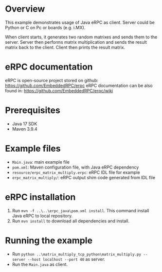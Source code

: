 # Overview
This example demonstrates usage of Java eRPC as client. Server could be Python or C on Pc or boards (e.g. i.MX).

When client starts, it generates two random matrixes and sends them to the server. Server then performs matrix
multiplication and sends the result matrix back to the client. Client then prints the result matrix.
# eRPC documentation

eRPC is open-source project stored on github: https://github.com/EmbeddedRPC/erpc
eRPC documentation can be also found in: https://github.com/EmbeddedRPC/erpc/wiki

# Prerequisites

- Java 17 SDK
- Maven 3.9.4

# Example files

- `Main.java`: main example file
- `pom.xml`: Maven configuration file, with Java eRPC dependency
- `resource/erpc_matrix_multiply.erpc`: eRPC IDL file for example
- `erpc_matrix_multiply/`: eRPC output shim code generated from IDL file

# eRPC installation

1. Run `mvn -f ..\..\erpc_java\pom.xml install`. This command install Java eRPC to local repository.
2. Run `mvn install` to download all dependencies and install.

# Running the example

- Run `python ..\matrix_multiply_tcp_python\matrix_multiply.py --server --host localhost --port 40` as server.
- Run the `Main.java` as client.